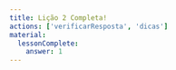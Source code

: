 ```yaml
---
title: Lição 2 Completa!
actions: ['verificarResposta', 'dicas']
material:
  lessonComplete:
    answer: 1
---
```



